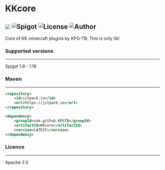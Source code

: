 # KKcore

[![](https://jitpack.io/v/KPGTB/KKcore.svg)](https://jitpack.io/#KPGTB/KKcore)
![Spigot](https://img.shields.io/badge/Spigot-1.8--1.18-yellow)
![License](https://img.shields.io/badge/License-Apache%202.0-orange)
![Author](https://img.shields.io/badge/Author-KPG--TB-green)
------------------------------------------------------------

Core of KK minecraft plugins by KPG-TB. This is only lib!

### Supported versions

---

Spigot 1.8 - 1.18

### Maven

---

```xml
<repository>
    <id>jitpack.io</id>
    <url>https://jitpack.io</url>
</repository>
```
```xml
<dependency>
    <groupId>com.github.KPGTB</groupId>
    <artifactId>KKcore</artifactId>
    <version>LATEST</version>
</dependency>
```
### Licence

---

Apache 2.0
